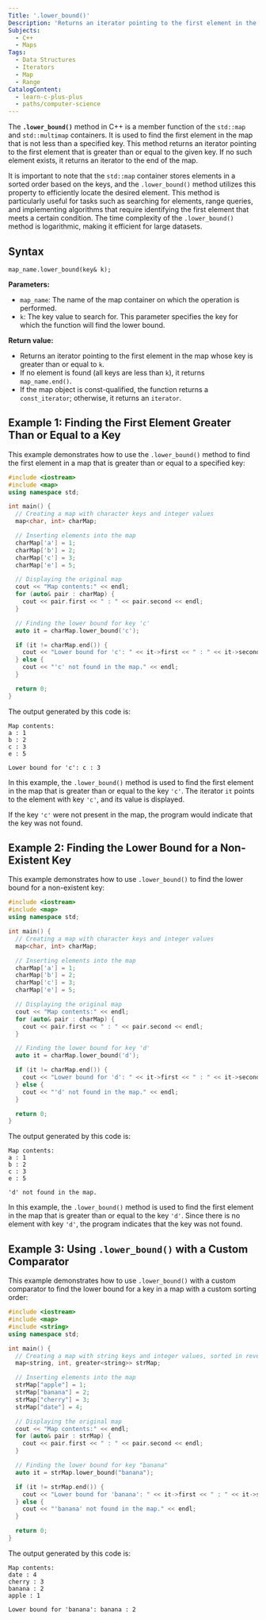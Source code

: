 ```yaml
---
Title: '.lower_bound()'
Description: 'Returns an iterator pointing to the first element in the map container whose key is greater than or equal to the specified key.'
Subjects:
  - C++
  - Maps
Tags:
  - Data Structures
  - Iterators
  - Map
  - Range
CatalogContent:
  - learn-c-plus-plus
  - paths/computer-science
---
```


The **`.lower_bound()`** method in C++ is a member function of the `std::map` and `std::multimap` containers. It is used to find the first element in the map that is not less than a specified key. This method returns an iterator pointing to the first element that is greater than or equal to the given key. If no such element exists, it returns an iterator to the end of the map.

It is important to note that the `std::map` container stores elements in a sorted order based on the keys, and the `.lower_bound()` method utilizes this property to efficiently locate the desired element. This method is particularly useful for tasks such as searching for elements, range queries, and implementing algorithms that require identifying the first element that meets a certain condition. The time complexity of the `.lower_bound()` method is logarithmic, making it efficient for large datasets.

## Syntax

```pseudo
map_name.lower_bound(key& k);
```

**Parameters:**

- `map_name`: The name of the map container on which the operation is performed.
- `k`: The key value to search for. This parameter specifies the key for which the function will find the lower bound.

**Return value:**

- Returns an iterator pointing to the first element in the map whose key is greater than or equal to `k`.
- If no element is found (all keys are less than `k`), it returns `map_name.end()`.
- If the map object is const-qualified, the function returns a `const_iterator`; otherwise, it returns an `iterator`.

## Example 1: Finding the First Element Greater Than or Equal to a Key

This example demonstrates how to use the `.lower_bound()` method to find the first element in a map that is greater than or equal to a specified key:

```cpp
#include <iostream>
#include <map>
using namespace std;

int main() {
  // Creating a map with character keys and integer values
  map<char, int> charMap;

  // Inserting elements into the map
  charMap['a'] = 1;
  charMap['b'] = 2;
  charMap['c'] = 3;
  charMap['e'] = 5;

  // Displaying the original map
  cout << "Map contents:" << endl;
  for (auto& pair : charMap) {
    cout << pair.first << " : " << pair.second << endl;
  }

  // Finding the lower bound for key 'c'
  auto it = charMap.lower_bound('c');

  if (it != charMap.end()) {
    cout << "Lower bound for 'c': " << it->first << " : " << it->second << endl;
  } else {
    cout << "'c' not found in the map." << endl;
  }

  return 0;
}
```

The output generated by this code is:

```shell
Map contents:
a : 1
b : 2
c : 3
e : 5

Lower bound for 'c': c : 3
```

In this example, the `.lower_bound()` method is used to find the first element in the map that is greater than or equal to the key `'c'`. The iterator `it` points to the element with key `'c'`, and its value is displayed.

If the key `'c'` were not present in the map, the program would indicate that the key was not found.

## Example 2: Finding the Lower Bound for a Non-Existent Key

This example demonstrates how to use `.lower_bound()` to find the lower bound for a non-existent key:

```cpp
#include <iostream>
#include <map>
using namespace std;

int main() {
  // Creating a map with character keys and integer values
  map<char, int> charMap;

  // Inserting elements into the map
  charMap['a'] = 1;
  charMap['b'] = 2;
  charMap['c'] = 3;
  charMap['e'] = 5;

  // Displaying the original map
  cout << "Map contents:" << endl;
  for (auto& pair : charMap) {
    cout << pair.first << " : " << pair.second << endl;
  }

  // Finding the lower bound for key 'd'
  auto it = charMap.lower_bound('d');

  if (it != charMap.end()) {
    cout << "Lower bound for 'd': " << it->first << " : " << it->second << endl;
  } else {
    cout << "'d' not found in the map." << endl;
  }

  return 0;
}
```

The output generated by this code is:

```shell
Map contents:
a : 1
b : 2
c : 3
e : 5

'd' not found in the map.
```

In this example, the `.lower_bound()` method is used to find the first element in the map that is greater than or equal to the key `'d'`. Since there is no element with key `'d'`, the program indicates that the key was not found.

## Example 3: Using `.lower_bound()` with a Custom Comparator

This example demonstrates how to use `.lower_bound()` with a custom comparator to find the lower bound for a key in a map with a custom sorting order:

```cpp
#include <iostream>
#include <map>
#include <string>
using namespace std;

int main() {
  // Creating a map with string keys and integer values, sorted in reverse order
  map<string, int, greater<string>> strMap;

  // Inserting elements into the map
  strMap["apple"] = 1;
  strMap["banana"] = 2;
  strMap["cherry"] = 3;
  strMap["date"] = 4;

  // Displaying the original map
  cout << "Map contents:" << endl;
  for (auto& pair : strMap) {
    cout << pair.first << " : " << pair.second << endl;
  }

  // Finding the lower bound for key "banana"
  auto it = strMap.lower_bound("banana");

  if (it != strMap.end()) {
    cout << "Lower bound for 'banana': " << it->first << " : " << it->second << endl;
  } else {
    cout << "'banana' not found in the map." << endl;
  }

  return 0;
}
```

The output generated by this code is:

```shell
Map contents:
date : 4
cherry : 3
banana : 2
apple : 1

Lower bound for 'banana': banana : 2
```
